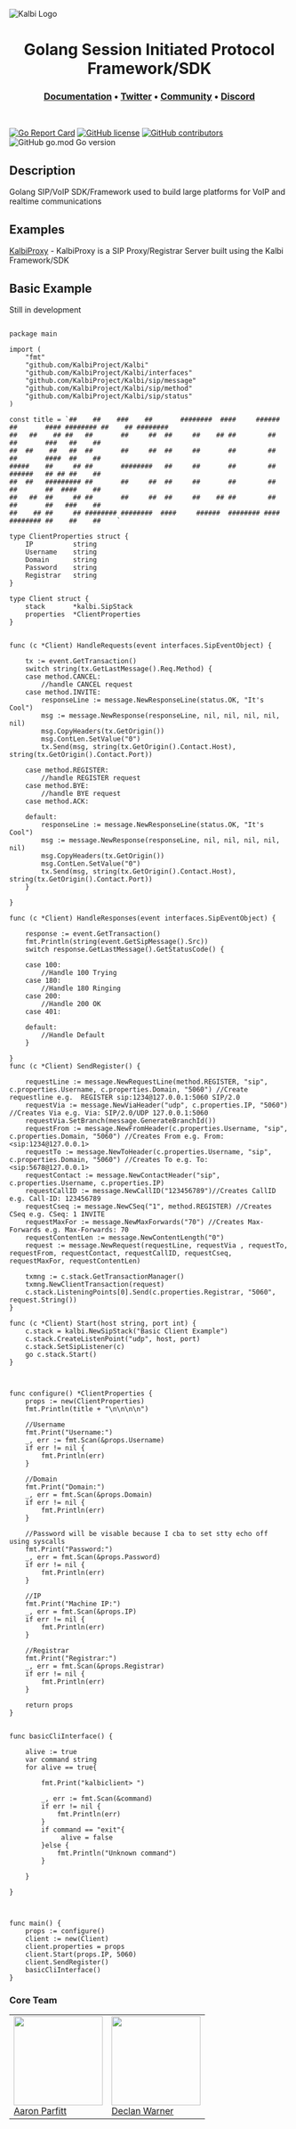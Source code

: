 ![Kalbi Logo](https://raw.githubusercontent.com/hyperioxx/Kalbi/master/assets/images/logo_transparent_background.png "Kalbi Logo")




<h1 align="center">
  Golang Session Initiated Protocol Framework/SDK
</h1>

<h3 align="center">
  <a href="https://pkg.go.dev/github.com/KalbiProject/Kalbi">Documentation</a> • 
  <a href="https://twitter.com/KalbiProject">Twitter</a> • 
  <a href="https://www.reddit.com/r/Kalbi/">Community</a> •
  <a href="https://discord.gg/6NCKgrz">Discord</a>
</h3>

<p>&nbsp;</p>



 [![Go Report Card](https://goreportcard.com/badge/github.com/KalbiProject/Kalbi)](https://goreportcard.com/report/github.com/KalbiProject/Kalbi) [![GitHub license](https://img.shields.io/github/license/Naereen/StrapDown.js.svg)](https://github.com/KalbiProject/Kalbi/LICENCE)  [![GitHub contributors](https://img.shields.io/github/contributors/KalbiProject/Kalbi)](https://github.com/KalbiProject/Kalbi/graphs/contributors/) ![GitHub go.mod Go version](https://img.shields.io/github/go-mod/go-version/Hyperioxx/Kalbi) 
<br />



## Description

Golang SIP/VoIP SDK/Framework used to build large platforms for VoIP and realtime communications



## Examples

[KalbiProxy](https://github.com/KalbiProject/KalbiProxy) - KalbiProxy is a SIP Proxy/Registrar Server built using the Kalbi Framework/SDK


## Basic Example

Still in development

```golang

package main

import (
	"fmt"
	"github.com/KalbiProject/Kalbi"
	"github.com/KalbiProject/Kalbi/interfaces"
	"github.com/KalbiProject/Kalbi/sip/message"
	"github.com/KalbiProject/Kalbi/sip/method"
	"github.com/KalbiProject/Kalbi/sip/status"
)

const title = `##    ##    ###    ##       ########  ####     ######  ##       #### ######## ##    ## ######## 
##   ##    ## ##   ##       ##     ##  ##     ##    ## ##        ##  ##       ###   ##    ##    
##  ##    ##   ##  ##       ##     ##  ##     ##       ##        ##  ##       ####  ##    ##    
#####    ##     ## ##       ########   ##     ##       ##        ##  ######   ## ## ##    ##    
##  ##   ######### ##       ##     ##  ##     ##       ##        ##  ##       ##  ####    ##    
##   ##  ##     ## ##       ##     ##  ##     ##    ## ##        ##  ##       ##   ###    ##    
##    ## ##     ## ######## ########  ####     ######  ######## #### ######## ##    ##    ##    `

type ClientProperties struct {
	IP          string
	Username    string
	Domain      string
	Password    string
	Registrar   string
}

type Client struct {
	stack       *kalbi.SipStack
	properties  *ClientProperties
}


func (c *Client) HandleRequests(event interfaces.SipEventObject) {

	tx := event.GetTransaction()
	switch string(tx.GetLastMessage().Req.Method) {
	case method.CANCEL:
		//handle CANCEL request
	case method.INVITE:
		responseLine := message.NewResponseLine(status.OK, "It's Cool")
		msg := message.NewResponse(responseLine, nil, nil, nil, nil, nil)
		msg.CopyHeaders(tx.GetOrigin())
		msg.ContLen.SetValue("0")
		tx.Send(msg, string(tx.GetOrigin().Contact.Host), string(tx.GetOrigin().Contact.Port))

	case method.REGISTER:
		//handle REGISTER request
	case method.BYE:
		//handle BYE request
	case method.ACK:

	default:
		responseLine := message.NewResponseLine(status.OK, "It's Cool")
		msg := message.NewResponse(responseLine, nil, nil, nil, nil, nil)
		msg.CopyHeaders(tx.GetOrigin())
		msg.ContLen.SetValue("0")
		tx.Send(msg, string(tx.GetOrigin().Contact.Host), string(tx.GetOrigin().Contact.Port))
	}

}

func (c *Client) HandleResponses(event interfaces.SipEventObject) {

	response := event.GetTransaction()
    fmt.Println(string(event.GetSipMessage().Src))
	switch response.GetLastMessage().GetStatusCode() {

	case 100:
		//Handle 100 Trying
	case 180:
		//Handle 180 Ringing
	case 200:
		//Handle 200 OK
	case 401:
        
	default:
		//Handle Default
	}

}
func (c *Client) SendRegister() {

	requestLine := message.NewRequestLine(method.REGISTER, "sip", c.properties.Username, c.properties.Domain, "5060") //Create requestline e.g.  REGISTER sip:1234@127.0.0.1:5060 SIP/2.0
	requestVia := message.NewViaHeader("udp", c.properties.IP, "5060") //Creates Via e.g. Via: SIP/2.0/UDP 127.0.0.1:5060
	requestVia.SetBranch(message.GenerateBranchId())
	requestFrom := message.NewFromHeader(c.properties.Username, "sip", c.properties.Domain, "5060") //Creates From e.g. From: <sip:1234@127.0.0.1>
	requestTo := message.NewToHeader(c.properties.Username, "sip", c.properties.Domain, "5060") //Creates To e.g. To: <sip:5678@127.0.0.1>
	requestContact := message.NewContactHeader("sip", c.properties.Username, c.properties.IP)
	requestCallID := message.NewCallID("123456789")//Creates CallID e.g. Call-ID: 123456789
	requestCseq := message.NewCSeq("1", method.REGISTER) //Creates CSeq e.g. CSeq: 1 INVITE
	requestMaxFor := message.NewMaxForwards("70") //Creates Max-Forwards e.g. Max-Forwards: 70
	requestContentLen := message.NewContentLength("0")
	request := message.NewRequest(requestLine, requestVia , requestTo, requestFrom, requestContact, requestCallID, requestCseq, requestMaxFor, requestContentLen)

	txmng := c.stack.GetTransactionManager()
	txmng.NewClientTransaction(request)
	c.stack.ListeningPoints[0].Send(c.properties.Registrar, "5060", request.String())
}

func (c *Client) Start(host string, port int) {
	c.stack = kalbi.NewSipStack("Basic Client Example")
	c.stack.CreateListenPoint("udp", host, port)
	c.stack.SetSipListener(c)
	go c.stack.Start()
}



func configure() *ClientProperties {
	props := new(ClientProperties)
	fmt.Println(title + "\n\n\n\n")

	//Username
	fmt.Print("Username:")
	_, err := fmt.Scan(&props.Username)
	if err != nil {
		fmt.Println(err)
	}

	//Domain
	fmt.Print("Domain:")
	_, err = fmt.Scan(&props.Domain)
	if err != nil {
		fmt.Println(err)
	}

	//Password will be visable because I cba to set stty echo off using syscalls 
	fmt.Print("Password:")
	_, err = fmt.Scan(&props.Password)
	if err != nil {
		fmt.Println(err)
	}

	//IP 
	fmt.Print("Machine IP:")
	_, err = fmt.Scan(&props.IP)
	if err != nil {
		fmt.Println(err)
	}

	//Registrar
	fmt.Print("Registrar:")
	_, err = fmt.Scan(&props.Registrar)
	if err != nil {
		fmt.Println(err)
	}

	return props
}


func basicCliInterface() {

	alive := true
	var command string
	for alive == true{
		
		fmt.Print("kalbiclient> ")

		_, err := fmt.Scan(&command)
		if err != nil {
			fmt.Println(err)
		}
		if command == "exit"{
             alive = false
		}else {
			fmt.Println("Unknown command")
		}
		
	}

}



func main() {
	props := configure()
	client := new(Client)
	client.properties = props
	client.Start(props.IP, 5060)
	client.SendRegister()
	basicCliInterface() 
}

```


### Core Team

<table>
   <tr>
      <td>
         <a href="https://github.com/hyperioxx"><img width="160px" src="https://avatars0.githubusercontent.com/u/17745250?s=400&u=561eac60ef16400408dc29f10ef36de8dbf011f9&v=4"><br>
         Aaron Parfitt</a><br>
        </td>
      <td>
         <a href="https://github.com/DeWarner"><img width="160px" src="https://avatars1.githubusercontent.com/u/20417324?s=460&u=42c60bbaa4a38e60394a1b9aeeb42dfd3969e708&v=4"><br>
         Declan Warner</a><br>  
      </td>
   </tr>
</table>